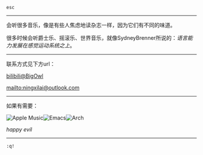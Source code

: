 `esc`

------------------------------------------------------------------------

会听很多音乐，像是有些人焦虑地读杂志一样，因为它们有不同的味道。

很多时候会听爵士乐、摇滚乐、世界音乐，就像SydneyBrenner所说的：_语言能力发展在感觉运动系统之上_。

------------------------------------------------------------------------

联系方式见下方url：

[bilibili@BigOwl](https://b23.tv/1YMEIAx)

[mailto:ningxilai@outlook.com](mailto:ningxilai@outlook.com)

-------------------------------------------------------------------------

如果有需要：

![Apple Music](https://img.shields.io/badge/Apple_Music-9933CC?style=for-the-badge&logo=apple-music&logoColor=white)![Emacs](https://img.shields.io/badge/Emacs-%237F5AB6.svg?&style=for-the-badge&logo=gnu-emacs&logoColor=white)![Arch](https://img.shields.io/badge/Arch%20Linux-1793D1?logo=arch-linux&logoColor=fff&style=for-the-badge)

_happy evil_

------------------------------------------------------------------------

`:q!`
